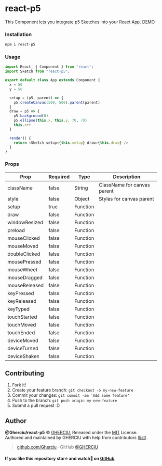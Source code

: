 # react-p5

This Component lets you integrate p5 Sketches into your React App. [DEMO](https://codesandbox.io/s/k09k8knxz5)

### Installation

```bash
npm i react-p5
```

### Usage

```js
import React, { Component } from "react";
import Sketch from "react-p5";

export default class App extends Component {
  x = 50
  y = 50

  setup = (p5, parent) => {
    p5.createCanvas(500, 500).parent(parent)
  }
  draw = p5 => {
    p5.background(0)
    p5.ellipse(this.x, this.y, 70, 70)
    this.x++
  }

  render() {
    return <Sketch setup={this.setup} draw={this.draw} />
  }
}
```

### Props

| Prop          | Required | Type     | Description                 |
| ------------- | -------- | -------- | --------------------------- |
| className     | false    | String   | ClassName for canvas parent |
| style         | false    | Object   | Styles for canvas parent    |
| setup         | true     | Function |                             |
| draw          | false    | Function |                             |
| windowResized | false    | Function |                             |
| preload       | false    | Function |                             |
| mouseClicked  | false    | Function |                             |
| mouseMoved    | false    | Function |                             |
| doubleClicked | false    | Function |                             |
| mousePressed  | false    | Function |                             |
| mouseWheel    | false    | Function |                             |
| mouseDragged  | false    | Function |                             |
| mouseReleased | false    | Function |                             |
| keyPressed    | false    | Function |                             |
| keyReleased   | false    | Function |                             |
| keyTyped      | false    | Function |                             |
| touchStarted  | false    | Function |                             |
| touchMoved    | false    | Function |                             |
| touchEnded    | false    | Function |                             |
| deviceMoved   | false    | Function |                             |
| deviceTurned  | false    | Function |                             |
| deviceShaken  | false    | Function |                             |


## Contributing

1. Fork it!
2. Create your feature branch: `git checkout -b my-new-feature`
3. Commit your changes: `git commit -am 'Add some feature'`
4. Push to the branch: `git push origin my-new-feature`
5. Submit a pull request :D

## Author

**@Gherciu/react-p5** © [GHERCIU](https://github.com/Gherciu), Released under the [MIT](./LICENSE) License.<br>
Authored and maintained by GHERCIU with help from contributors ([list](https://github.com/Gherciu/react-p5/contributors)).

> [github.com/Gherciu](https://github.com/Gherciu) · GitHub [@GHERCIU](https://github.com/Gherciu)

#### If you like this repository star⭐ and watch👀 on [GitHub](https://github.com/Gherciu/react-p5)
